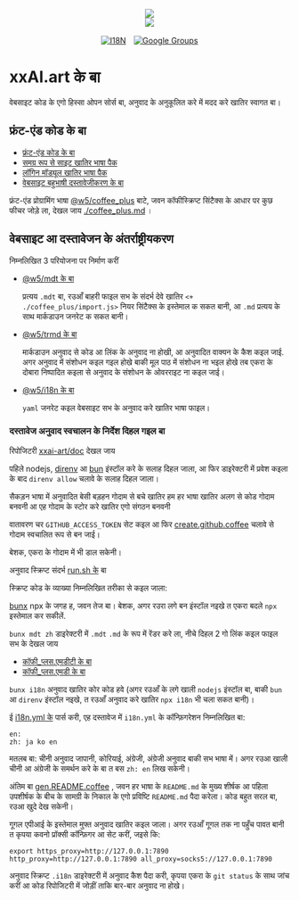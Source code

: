 <p align="center"><a href="https://xxai.art"><img src="https://cdn.jsdelivr.net/gh/xxai-art/doc/logo.svg"/></a><br/><a href="https://xxai.art"><img src="https://cdn.jsdelivr.net/gh/xxai-art/doc/xxai.svg"/></a></p><p align="center"><a href="https://github.com/xxai-art/doc#readme"><img alt="I18N" src="https://cdn.jsdelivr.net/gh/wactax/img/t.svg"/></a>　<a href="https://groups.google.com/u/0/g/xxai-art"><img alt="Google Groups" src="https://cdn.jsdelivr.net/gh/wactax/img/g-groups.svg"/></a></p>

# xxAI.art के बा

वेबसाइट कोड के एगो हिस्सा ओपन सोर्स बा, अनुवाद के अनुकूलित करे में मदद करे खातिर स्वागत बा।

## फ्रंट-एंड कोड के बा

* [फ्रंट-एंड कोड के बा](https://github.com/xxai-art/web)
* [समग्र रूप से साइट खातिर भाषा पैक](https://github.com/xxai-art/web/tree/main/i18n)
* [लॉगिन मॉड्यूल खातिर भाषा पैक](https://github.com/wacpkg/user/tree/main/ui.i18n)
* [वेबसाइट बहुभाषी दस्तावेजीकरण के बा](https://github.com/xxai-doc)

फ्रंट-एंड प्रोग्रामिंग भाषा [@w5/coffee_plus](http://npmjs.com/@w5/coffee_plus) बाटे, जवन कॉफीस्क्रिप्ट सिंटैक्स के आधार पर कुछ फीचर जोड़े ला, देखल जाय [./coffee_plus.md](./coffee_plus.md) ।

## वेबसाइट आ दस्तावेजन के अंतर्राष्ट्रीयकरण

निम्नलिखित 3 परियोजना पर निर्माण करीं

* [@w5/mdt के बा](https://www.npmjs.com/package/@w5/mdt)

  प्रत्यय `.mdt` बा, रउआँ बाहरी फाइल सभ के संदर्भ देवे खातिर `<+ ./coffee_plus/import.js>` नियर सिंटैक्स के इस्तेमाल क सकत बानी, आ `.md` प्रत्यय के साथ मार्कडाउन जनरेट क सकत बानी।

* [@w5/trmd के बा](https://www.npmjs.com/package/@w5/trmd)

  मार्कडाउन अनुवाद से कोड आ लिंक के अनुवाद ना होखी, आ अनुवादित वाक्यन के कैश कइल जाई. अगर अनुवाद में संशोधन कइल गइल होखे बाकी मूल पाठ में संशोधन ना भइल होखे तब एकरा के दोबारा निष्पादित कइला से अनुवाद के संशोधन के ओवरराइट ना कइल जाई।

* [@w5/i18n के बा](https://www.npmjs.com/package/@w5/i18n)

  `yaml` जनरेट कइल वेबसाइट सभ के अनुवाद करे खातिर भाषा फाइल।

### दस्तावेज अनुवाद स्वचालन के निर्देश दिहल गइल बा

रिपोजिटरी [xxai-art/doc](https://github.com/xxai-art/doc) देखल जाय

पहिले nodejs, [direnv](https://direnv.net) आ [bun](https://github.com/oven-sh/bun) इंस्टॉल करे के सलाह दिहल जाला, आ फिर डाइरेक्टरी में प्रवेश कइला के बाद `direnv allow` चलावे के सलाह दिहल जाला।

सैकड़न भाषा में अनुवादित बेसी बड़हन गोदाम से बचे खातिर हम हर भाषा खातिर अलग से कोड गोदाम बनवनी आ एह गोदाम के स्टोर करे खातिर एगो संगठन बनवनी

वातावरण चर `GITHUB_ACCESS_TOKEN` सेट कइल आ फिर [create.github.coffee](https://github.com/xxai-art/doc/blob/main/create.github.coffee) चलावे से गोदाम स्वचालित रूप से बन जाई।

बेशक, एकरा के गोदाम में भी डाल सकेनी।

अनुवाद स्क्रिप्ट संदर्भ [run.sh के](https://github.com/xxai-art/doc/blob/main/run.sh) बा

स्क्रिप्ट कोड के व्याख्या निम्नलिखित तरीका से कइल जाला:

[bunx](https://bun.sh/docs/cli/bunx) npx के जगह ह, जवन तेज बा। बेशक, अगर रउरा लगे बन इंस्टॉल नइखे त एकरा बदले `npx` इस्तेमाल कर सकीलें.

`bunx mdt zh` डाइरेक्टरी में `.mdt` `.md` के रूप में रेंडर करे ला, नीचे दिहल 2 गो लिंक कइल फाइल सभ के देखल जाय

* [कॉफी_प्लस.एमडीटी के बा](https://github.com/xxai-doc/zh/blob/main/coffee_plus.mdt)
* [कॉफी_प्लस.एमडी के बा](https://github.com/xxai-doc/zh/blob/main/coffee_plus.md)

`bunx i18n` अनुवाद खातिर कोर कोड हवे (अगर रउआँ के लगे खाली `nodejs` इंस्टॉल बा, बाकी `bun` आ `direnv` इंस्टॉल नइखे, त रउआँ अनुवाद करे खातिर `npx i18n` भी चला सकत बानी)।

ई [i18n.yml के](https://github.com/xxai-art/doc/blob/main/i18n.yml) पार्स करी, एह दस्तावेज में `i18n.yml` के कॉन्फ़िगरेशन निम्नलिखित बा:

```
en:
zh: ja ko en
```

मतलब बा: चीनी अनुवाद जापानी, कोरियाई, अंग्रेजी, अंग्रेजी अनुवाद बाकी सभ भाषा में। अगर रउआ खाली चीनी आ अंग्रेजी के समर्थन करे के बा त बस `zh: en` लिख सकेनी।

अंतिम बा [gen.README.coffee](https://github.com/xxai-art/doc/blob/main/gen.README.coffee) , जवन हर भाषा के `README.md` के मुख्य शीर्षक आ पहिला उपशीर्षक के बीच के सामग्री के निकाल के एगो प्रविष्टि `README.md` पैदा करेला। कोड बहुत सरल बा, रउआ खुदे देख सकेनी।

गूगल एपीआई के इस्तेमाल मुफ्त अनुवाद खातिर कइल जाला। अगर रउआँ गूगल तक ना पहुँच पावत बानी त कृपया कवनो प्रॉक्सी कॉन्फ़िगर आ सेट करीं, जइसे कि:

```
export https_proxy=http://127.0.0.1:7890 http_proxy=http://127.0.0.1:7890 all_proxy=socks5://127.0.0.1:7890
```

अनुवाद स्क्रिप्ट `.i18n` डाइरेक्टरी में अनुवाद कैश पैदा करी, कृपया एकरा के `git status` के साथ जांच करीं आ कोड रिपोजिटरी में जोड़ीं ताकि बार-बार अनुवाद ना होखे।

